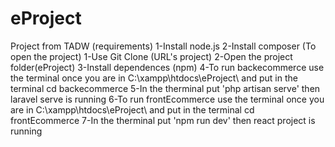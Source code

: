 # eProject
Project from TADW
(requirements)
1-Install node.js
2-Install composer
(To open the project)
1-Use Git Clone (URL's project)
2-Open the project folder(eProject)
3-Install dependences (npm)
4-To run backecommerce use the terminal once you are in  C:\xampp\htdocs\eProject\ and put in the terminal cd backecommerce
5-In the therminal put 'php artisan serve' then laravel serve is running
6-To run frontEcommerce use the terminal once you are in  C:\xampp\htdocs\eProject\ and put in the terminal cd frontEcommerce
7-In the therminal put 'npm run dev' then react project is running
